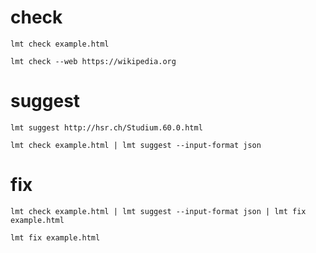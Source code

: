 # check

`lmt check example.html`

`lmt check --web https://wikipedia.org`

# suggest

`lmt suggest http://hsr.ch/Studium.60.0.html`

`lmt check example.html | lmt suggest --input-format json`

# fix

`lmt check example.html | lmt suggest --input-format json | lmt fix example.html`

`lmt fix example.html`
